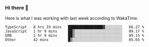 ### Hi there 👋

Here is what I was working with last week according to WakaTime. 
<!--START_SECTION:waka-->

```text
TypeScript   8 hrs 19 mins   ████████████████▓░░░░░░░░   66.27 %
JavaScript   1 hr 9 mins     ██▒░░░░░░░░░░░░░░░░░░░░░░   09.17 %
ERB          1 hr 9 mins     ██▒░░░░░░░░░░░░░░░░░░░░░░   09.15 %
Other        42 mins         █▒░░░░░░░░░░░░░░░░░░░░░░░   05.65 %
```

<!--END_SECTION:waka-->

<!--
**keithort/keithort** is a ✨ _special_ ✨ repository because its `README.md` (this file) appears on your GitHub profile.

Here are some ideas to get you started:

- 🔭 I’m currently working on ...
- 🌱 I’m currently learning ...
- 👯 I’m looking to collaborate on ...
- 🤔 I’m looking for help with ...
- 💬 Ask me about ...
- 📫 How to reach me: ...
- 😄 Pronouns: ...
- ⚡ Fun fact: ...
-->
